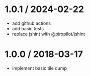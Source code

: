 
1.0.1 / 2024-02-22
==================

 * add github actions
 * add basic tests
 * replace jshint with @pirxpilot/jshint

1.0.0 / 2018-03-17
==================

 * implement basic tile dump
